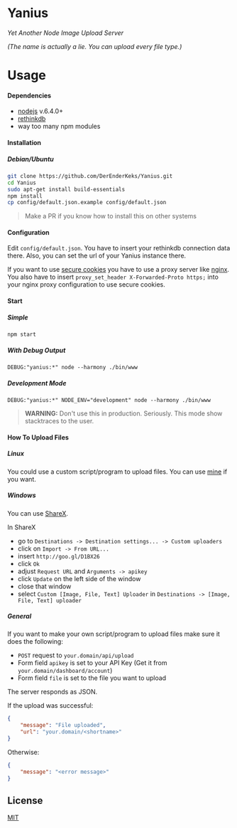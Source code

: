 # Yanius
*Yet Another Node Image Upload Server*

*(The name is actually a lie. You can upload every file type.)*

# Usage
#### Dependencies

- [nodejs](https://nodejs.org) v.6.4.0+
- [rethinkdb](https://www.rethinkdb.com/)
- way too many npm modules

#### Installation
##### Debian/Ubuntu
```bash
git clone https://github.com/DerEnderKeks/Yanius.git
cd Yanius
sudo apt-get install build-essentials
npm install
cp config/default.json.example config/default.json
```

> Make a PR if you know how to install this on other systems

#### Configuration
Edit `config/default.json`.
You have to insert your rethinkdb connection data there.
Also, you can set the url of your Yanius instance there.

If you want to use [secure cookies](https://en.wikipedia.org/wiki/HTTP_cookie#Secure_cookie) you have to use a proxy server like [nginx](https://www.nginx.com/).
You also have to insert `proxy_set_header X-Forwarded-Proto https;` into your nginx proxy configuration to use secure cookies.

#### Start

##### Simple
`npm start`

##### With Debug Output
`DEBUG:"yanius:*" node --harmony ./bin/www`

##### Development Mode
`DEBUG:"yanius:*" NODE_ENV="development" node --harmony ./bin/www`
> **WARNING:** Don't use this in production. Seriously. This mode show stacktraces to the user.

#### How To Upload Files
##### Linux
You could use a custom script/program to upload files. You can use [mine](https://gist.github.com/DerEnderKeks/30cc7b3aebee4eee444337f452e19565) if you want.

##### Windows
You can use [ShareX](https://getsharex.com/).

In ShareX 

- go to `Destinations -> Destination settings... -> Custom uploaders`
- click on `Import -> From URL...`
- insert `http://goo.gl/D1BX26`
- click `Ok`
- adjust `Request URL` and `Arguments -> apikey`
- click `Update` on the left side of the window
- close that window
- select `Custom [Image, File, Text] Uploader` in `Destinations -> [Image, File, Text] uploader`

##### General
If you want to make your own script/program to upload files make sure it does the following:

- `POST` request to `your.domain/api/upload`
- Form field `apikey` is set to your API Key (Get it from `your.domain/dashboard/account`)
- Form field `file` is set to the file you want to upload

The server responds as JSON.

If the upload was successful:
```JSON
{
    "message": "File uploaded",
    "url": "your.domain/<shortname>"
}
```
Otherwise:
```JSON
{
    "message": "<error message>"
}
```

## License

[MIT](LICENSE)
